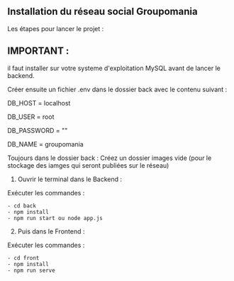 ## Installation du réseau social Groupomania

Les étapes pour lancer le projet :


## IMPORTANT :

il faut installer sur votre systeme d'exploitation MySQL avant de lancer le backend.

Créer ensuite un fichier .env dans le dossier back avec le contenu suivant :

DB_HOST = localhost

DB_USER = root

DB_PASSWORD = ""

DB_NAME = groupomania


Toujours dans le dossier back : Créez un dossier images vide (pour le stockage des iamges qui seront publiées sur le réseau)



1. Ouvrir le terminal dans le Backend :

Exécuter les commandes :

```
- cd back
- npm install
- npm run start ou node app.js
```

2. Puis dans le Frontend :

Exécuter les commandes :

```
- cd front
- npm install
- npm run serve
```
